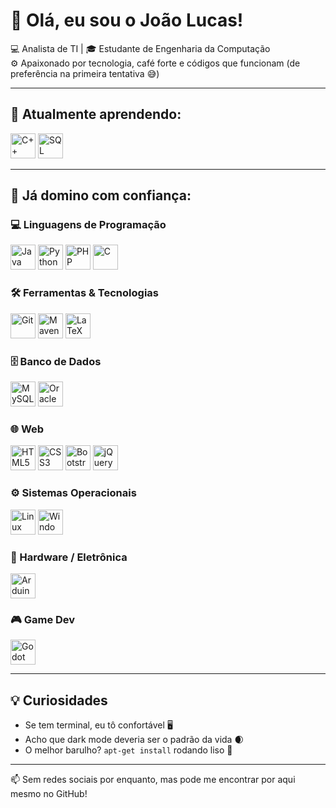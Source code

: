 # 👋 Olá, eu sou o João Lucas!

💻 Analista de TI | 🎓 Estudante de Engenharia da Computação  
⚙️ Apaixonado por tecnologia, café forte e códigos que funcionam (de preferência na primeira tentativa 😅)

---

## 🧠 Atualmente aprendendo:
<p>
  <img src="https://cdn.jsdelivr.net/gh/devicons/devicon/icons/cplusplus/cplusplus-original.svg" alt="C++" title="C++" width="40"/>
  <img src="https://cdn.jsdelivr.net/gh/devicons/devicon/icons/microsoftsqlserver/microsoftsqlserver-plain.svg" alt="SQL Server" title="SQL Server" width="40"/>
</p>

---

## 🚀 Já domino com confiança:

### 💻 Linguagens de Programação  
<p>
  <img src="https://cdn.jsdelivr.net/gh/devicons/devicon/icons/java/java-original.svg" alt="Java" title="Java" width="40"/>
  <img src="https://cdn.jsdelivr.net/gh/devicons/devicon/icons/python/python-original.svg" alt="Python" title="Python" width="40"/>
  <img src="https://cdn.jsdelivr.net/gh/devicons/devicon/icons/php/php-original.svg" alt="PHP" title="PHP" width="40"/>
  <img src="https://cdn.jsdelivr.net/gh/devicons/devicon/icons/c/c-original.svg" alt="C" title="C" width="40"/>
</p>

### 🛠️ Ferramentas & Tecnologias  
<p>
  <img src="https://cdn.jsdelivr.net/gh/devicons/devicon/icons/git/git-original.svg" alt="Git" title="Git" width="40"/>
  <img src="https://cdn.jsdelivr.net/gh/devicons/devicon/icons/maven/maven-original.svg" alt="Maven" title="Maven" width="40"/>
  <img src="https://cdn.jsdelivr.net/gh/devicons/devicon/icons/latex/latex-original.svg" alt="LaTeX" title="LaTeX" width="40"/>
</p>

### 🗄️ Banco de Dados  
<p>
  <img src="https://cdn.jsdelivr.net/gh/devicons/devicon/icons/mysql/mysql-original.svg" alt="MySQL" title="MySQL" width="40"/>
  <img src="https://cdn.jsdelivr.net/gh/devicons/devicon/icons/oracle/oracle-original.svg" alt="Oracle" title="Oracle" width="40"/>
</p>

### 🌐 Web  
<p>
  <img src="https://cdn.jsdelivr.net/gh/devicons/devicon/icons/html5/html5-original.svg" alt="HTML5" title="HTML5" width="40"/>
  <img src="https://cdn.jsdelivr.net/gh/devicons/devicon/icons/css3/css3-original.svg" alt="CSS3" title="CSS3" width="40"/>
  <img src="https://cdn.jsdelivr.net/gh/devicons/devicon/icons/bootstrap/bootstrap-original.svg" alt="Bootstrap" title="Bootstrap" width="40"/>
  <img src="https://cdn.jsdelivr.net/gh/devicons/devicon/icons/jquery/jquery-original.svg" alt="jQuery" title="jQuery" width="40"/>
</p>

### ⚙️ Sistemas Operacionais  
<p>
  <img src="https://cdn.jsdelivr.net/gh/devicons/devicon/icons/linux/linux-original.svg" alt="Linux" title="Linux" width="40"/>
  <img src="https://cdn.jsdelivr.net/gh/devicons/devicon/icons/windows8/windows8-original.svg" alt="Windows" title="Windows" width="40"/>
</p>

### 🔧 Hardware / Eletrônica  
<p>
  <img src="https://cdn.jsdelivr.net/gh/devicons/devicon/icons/arduino/arduino-original.svg" alt="Arduino" title="Arduino" width="40"/>
</p>

### 🎮 Game Dev  
<p>
  <img src="https://cdn.jsdelivr.net/gh/devicons/devicon/icons/godot/godot-original.svg" alt="Godot" title="Godot" width="40"/>
</p>


---

## 💡 Curiosidades
- Se tem terminal, eu tô confortável 🖥️  
- Acho que dark mode deveria ser o padrão da vida 🌒  
- O melhor barulho? `apt-get install` rodando liso 🔧  

---

📫 Sem redes sociais por enquanto, mas pode me encontrar por aqui mesmo no GitHub!
